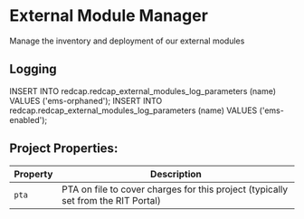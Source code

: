 # External Module Manager
Manage the inventory and deployment of our external modules



## Logging



INSERT INTO redcap.redcap_external_modules_log_parameters (name) VALUES ('ems-orphaned');
INSERT INTO redcap.redcap_external_modules_log_parameters (name) VALUES ('ems-enabled');


## Project Properties:

| Property | Description |
| --- | --- |
| `pta` | PTA on file to cover charges for this project (typically set from the RIT Portal) |


